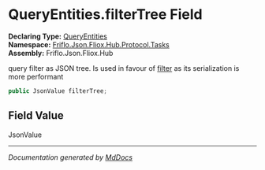 ﻿<!--  
  <auto-generated>   
    The contents of this file were generated by a tool.  
    Changes to this file may be list if the file is regenerated  
  </auto-generated>   
-->

# QueryEntities.filterTree Field

**Declaring Type:** [QueryEntities](../index.md)  
**Namespace:** [Friflo.Json.Fliox.Hub.Protocol.Tasks](../../index.md)  
**Assembly:** Friflo.Json.Fliox.Hub

query filter as JSON tree. Is used in favour of [filter](filter.md) as its serialization is more performant

```csharp
public JsonValue filterTree;
```

## Field Value

JsonValue

___

*Documentation generated by [MdDocs](https://github.com/ap0llo/mddocs)*
